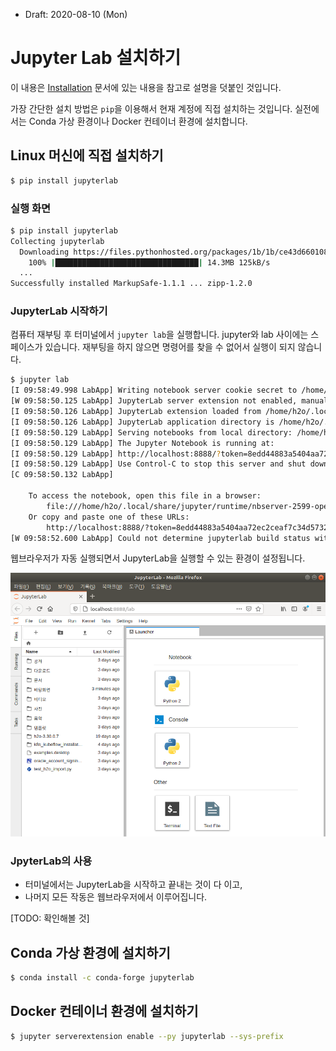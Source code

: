 * Draft: 2020-08-10 (Mon)

# Jupyter Lab 설치하기
이 내용은 [Installation](https://jupyterlab.readthedocs.io/en/stable/getting_started/installation.html) 문서에 있는 내용을 참고로 설명을 덧붙인 것입니다.

가장 간단한 설치 방법은 `pip`을 이용해서 현재 계정에 직접 설치하는 것입니다. 실전에서는 Conda 가상 환경이나 Docker 컨테이너 환경에 설치합니다.

## Linux 머신에 직접 설치하기

```bash
$ pip install jupyterlab
```

### 실행 화면
```bash
$ pip install jupyterlab
Collecting jupyterlab
  Downloading https://files.pythonhosted.org/packages/1b/1b/ce43d66010878f86e574ae94d4aa6f78028ba5dba7287e11ebbaea2b3c17/jupyterlab-0.33.12-py2.py3-none-any.whl (14.3MB)
    100% |████████████████████████████████| 14.3MB 125kB/s 
  ...
Successfully installed MarkupSafe-1.1.1 ... zipp-1.2.0
```

### JupyterLab 시작하기
컴퓨터 재부팅 후 터미널에서 `jupyter lab`을 실행합니다. jupyter와 lab 사이에는 스페이스가 있습니다. 재부팅을 하지 않으면 명령어를 찾을 수 없어서 실행이 되지 않습니다.

```bash
$ jupyter lab
[I 09:58:49.998 LabApp] Writing notebook server cookie secret to /home/h2o/.local/share/jupyter/runtime/notebook_cookie_secret
[W 09:58:50.125 LabApp] JupyterLab server extension not enabled, manually loading...
[I 09:58:50.126 LabApp] JupyterLab extension loaded from /home/h2o/.local/lib/python2.7/site-packages/jupyterlab
[I 09:58:50.126 LabApp] JupyterLab application directory is /home/h2o/.local/share/jupyter/lab
[I 09:58:50.129 LabApp] Serving notebooks from local directory: /home/h2o
[I 09:58:50.129 LabApp] The Jupyter Notebook is running at:
[I 09:58:50.129 LabApp] http://localhost:8888/?token=8edd44883a5404aa72ec2ceaf7c34d5732c4a178b9cfabf5
[I 09:58:50.129 LabApp] Use Control-C to stop this server and shut down all kernels (twice to skip confirmation).
[C 09:58:50.132 LabApp] 
    
    To access the notebook, open this file in a browser:
        file:///home/h2o/.local/share/jupyter/runtime/nbserver-2599-open.html
    Or copy and paste one of these URLs:
        http://localhost:8888/?token=8edd44883a5404aa72ec2ceaf7c34d5732c4a178b9cfabf5
[W 09:58:52.600 LabApp] Could not determine jupyterlab build status without nodejs
```

웹브라우저가 자동 실행되면서 JupyterLab을 실행할 수 있는 환경이 설정됩니다. 

<img src="images/jupyterlab-initial_launch.png">

### JpyterLab의 사용
* 터미널에서는 JupyterLab을 시작하고 끝내는 것이 다 이고,
* 나머지 모든 작동은 웹브라우저에서 이루어집니다.

[TODO: 확인해볼 것]
## Conda 가상 환경에 설치하기

```bash
$ conda install -c conda-forge jupyterlab
```

## Docker 컨테이너 환경에 설치하기

```bash
$ jupyter serverextension enable --py jupyterlab --sys-prefix
```

